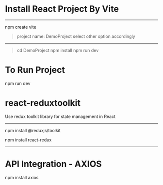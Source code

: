 # Install React Project By Vite

----------------------------------------------------------

npm create vite
> project name: DemoProject
> select other option accordingly

----------------------------------------------------------

> cd DemoProject
> npm install
> npm run dev

# To Run Project

npm run dev

# react-reduxtoolkit
Use redux toolkit library for state management in React

-----------------------------------------------------------
npm install @reduxjs/toolkit

npm install react-redux

-----------------------------------------------------------

# API Integration - AXIOS

npm install axios

